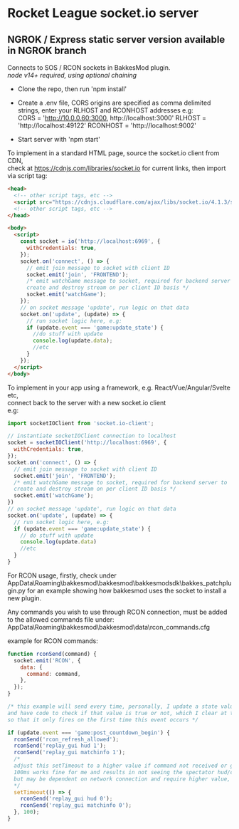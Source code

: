 # Rocket League socket.io server

## NGROK / Express static server version available in NGROK branch

Connects to SOS / RCON sockets in BakkesMod plugin.  
_node v14+ required, using optional chaining_

- Clone the repo, then run 'npm install'

- Create a .env file, CORS origins are specified as comma delimited strings, enter your RLHOST and RCONHOST addresses
  e.g:  
  CORS = 'http://10.0.0.60:3000, http://localhost:3000'
  RLHOST = 'http://localhost:49122'
  RCONHOST = 'http://localhost:9002'

- Start server with 'npm start'

To implement in a standard HTML page, source the socket.io client from CDN,  
check at https://cdnjs.com/libraries/socket.io for current links, then import via script tag:

```html
<head>
  <!-- other script tags, etc -->
  <script src="https://cdnjs.cloudflare.com/ajax/libs/socket.io/4.1.3/socket.io.min.js"></script>
  <!-- other script tags, etc -->
</head>

<body>
  <script>
    const socket = io('http://localhost:6969', {
      withCredentials: true,
    });
    socket.on('connect', () => {
      // emit join message to socket with client ID
      socket.emit('join', 'FRONTEND');
      /* emit watchGame message to socket, required for backend server to
      create and destroy stream on per client ID basis */
      socket.emit('watchGame');
    });
    // on socket message 'update', run logic on that data
    socket.on('update', (update) => {
      // run socket logic here, e.g:
      if (update.event === 'game:update_state') {
        //do stuff with update
        console.log(update.data);
        //etc
      }
    });
  </script>
</body>
```

To implement in your app using a framework, e.g. React/Vue/Angular/Svelte etc,  
connect back to the server with a new socket.io client  
e.g:

```js
import socketIOClient from 'socket.io-client';

// instantiate socketIOClient connection to localhost
socket = socketIOClient('http://localhost:6969', {
  withCredentials: true,
});
socket.on('connect', () => {
  // emit join message to socket with client ID
  socket.emit('join', 'FRONTEND');
  /* emit watchGame message to socket, required for backend server to
  create and destroy stream on per client ID basis */
  socket.emit('watchGame');
})
// on socket message 'update', run logic on that data
socket.on('update', (update) => {
  // run socket logic here, e.g:
  if (update.event === 'game:update_state') {
    // do stuff with update
    console.log(update.data)
    //etc
  }
}
```

For RCON usage, firstly, check under AppData\Roaming\bakkesmod\bakkesmod\bakkesmodsdk\bakkes_patchplugin.py
for an example showing how bakkesmod uses the socket to install a new plugin.

Any commands you wish to use through RCON connection, must be added to the allowed commands file under:  
AppData\Roaming\bakkesmod\bakkesmod\data\rcon_commands.cfg

example for RCON commands:

```js
function rconSend(command) {
  socket.emit('RCON', {
    data: {
      command: command,
    },
  });
}

/* this example will send every time, personally, I update a state value on first fire
and have code to check if that value is true or not, which I clear at the end of the match
so that it only fires on the first time this event occurs */

if (update.event === 'game:post_countdown_begin') {
  rconSend('rcon_refresh_allowed');
  rconSend('replay_gui hud 1');
  rconSend('replay_gui matchinfo 1');
  /* 
  adjust this setTimeout to a higher value if command not received or glitchy. 
  100ms works fine for me and results in not seeing the spectator hud/clock/etc at all
  but may be dependent on network connection and require higher value, any lower = fail for me.
  */
  setTimeout(() => {
    rconSend('replay_gui hud 0');
    rconSend('replay_gui matchinfo 0');
  }, 100);
}
```
